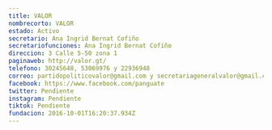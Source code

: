 ```yaml
---
title: VALOR
nombrecorto: VALOR
estado: Activo
secretario: Ana Ingrid Bernat Cofiño
secretariofunciones: Ana Ingrid Bernat Cofiño
direccion: 3 Calle 5-50 zona 1
paginaweb: http://valor.gt/
telefono: 30245648, 53069976 y 22936948
correo: partidopoliticovalor@gmail.com y secretariageneralvalor@gmail.com
facebook: https://www.facebook.com/panguate
twitter: Pendiente
instagram: Pendiente
tiktok: Pendiente
fundacion: 2016-10-01T16:20:37.934Z
---
```

